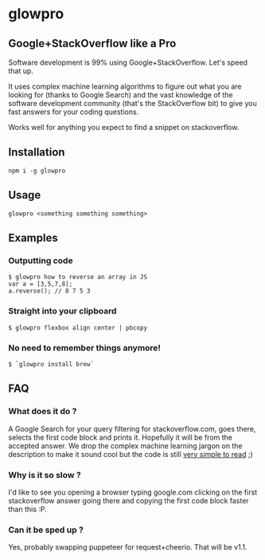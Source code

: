 # glowpro

## Google+StackOverflow like a Pro

Software development is 99% using Google+StackOverflow. Let's speed that up.

It uses complex machine learning algorithms to figure out what you are looking for (thanks to Google Search) and the vast knowledge of the software development community (that's the StackOverflow bit) to give you fast answers for your coding questions.

Works well for anything you expect to find a snippet on stackoverflow.

## Installation

```
npm i -g glowpro
```

## Usage

```
glowpro <something something something>
```

## Examples

### Outputting code

```
$ glowpro how to reverse an array in JS
var a = [3,5,7,8];
a.reverse(); // 8 7 5 3
```

### Straight into your clipboard

```
$ glowpro flexbox align center | pbcopy
```

### No need to remember things anymore!

```
$ `glowpro install brew`
```

## FAQ

### What does it do ?

A Google Search for your query filtering for stackoverflow.com, goes there, selects the first code block and prints it. Hopefully it will be from the accepted answer. We drop the complex machine learning jargon on the description to make it sound cool but the code is still [very simple to read](/blob/master/index.js) ;)

### Why is it so slow ?

I'd like to see you opening a browser typing google.com clicking on the first stackoverflow answer going there and copying the first code block faster than this :P.

### Can it be sped up ?

Yes, probably swapping puppeteer for request+cheerio. That will be v1.1.
